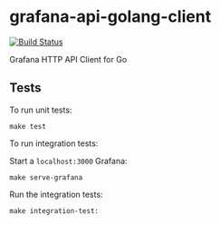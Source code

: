 # grafana-api-golang-client

[![Build Status](https://cloud.drone.io/api/badges/nytm/go-grafana-api/status.svg)](https://cloud.drone.io/nytm/go-grafana-api)

Grafana HTTP API Client for Go

## Tests

To run unit tests:

```
make test
```

To run integration tests:

Start a `localhost:3000` Grafana:

```
make serve-grafana
```

Run the integration tests:

```
make integration-test:
```
